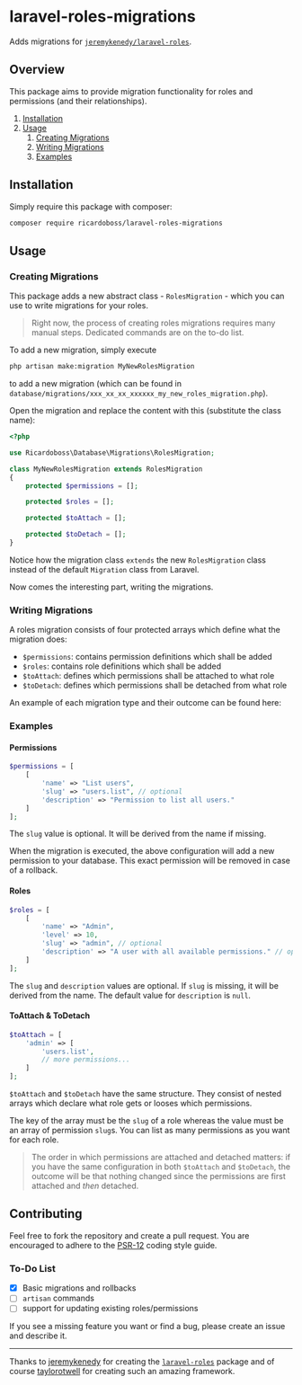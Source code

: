 # laravel-roles-migrations

Adds migrations for [`jeremykenedy/laravel-roles`](https://github.com/jeremykenedy/laravel-roles).

## Overview

This package aims to provide migration functionality for roles and
permissions (and their relationships).

1. [Installation](#installation)
2. [Usage](#usage)
    1. [Creating Migrations](#creating-migrations)
    2. [Writing Migrations](#writing-migrations)
    3. [Examples](#examples)

## Installation

Simply require this package with composer:

```bash
composer require ricardoboss/laravel-roles-migrations
```

## Usage

### Creating Migrations

This package adds a new abstract class - `RolesMigration` - which you
can use to write migrations for your roles.

> Right now, the process of creating roles migrations requires many manual
> steps. Dedicated commands are on the to-do list.

To add a new migration, simply execute

```bash
php artisan make:migration MyNewRolesMigration
```

to add a new migration (which can be found in `database/migrations/xxx_xx_xx_xxxxxx_my_new_roles_migration.php`).

Open the migration and replace the content with this (substitute the class name):

```php
<?php

use Ricardoboss\Database\Migrations\RolesMigration;

class MyNewRolesMigration extends RolesMigration
{
    protected $permissions = [];

    protected $roles = [];

    protected $toAttach = [];

    protected $toDetach = [];
}

```
Notice how the migration class `extends` the new `RolesMigration` class instead
of the default `Migration` class from Laravel.

Now comes the interesting part, writing the migrations.

### Writing Migrations

A roles migration consists of four protected arrays which define what the
migration does:

* `$permissions`: contains permission definitions which shall be added
* `$roles`: contains role definitions which shall be added
* `$toAttach`: defines which permissions shall be attached to what role
* `$toDetach`: defines which permissions shall be detached from what role

An example of each migration type and their outcome can be found here:

### Examples

#### Permissions

```php
$permissions = [
    [
        'name' => "List users",
        'slug' => "users.list", // optional
        'description' => "Permission to list all users."
    ]
];
```

The `slug` value is optional.
It will be derived from the name if missing.

When the migration is executed, the above configuration will add a new permission
to your database. This exact permission will be removed in case of a rollback.

#### Roles

```php
$roles = [
    [
        'name' => "Admin",
        'level' => 10,
        'slug' => "admin", // optional
        'description' => "A user with all available permissions." // optional
    ]
];
```

The `slug` and `description` values are optional. If `slug` is missing, it will
be derived from the name. The default value for `description` is `null`.

#### ToAttach & ToDetach

```php
$toAttach = [
    'admin' => [
        'users.list',
        // more permissions...
    ]
];
```

`$toAttach` and `$toDetach` have the same structure.
They consist of nested arrays which declare what role gets or looses which permissions.

The key of the array must be the `slug` of a role whereas the value must be an array
of permission `slug`s. You can list as many permissions as you want for each role.

> The order in which permissions are attached and detached matters:
> if you have the same configuration in both `$toAttach` and `$toDetach`,
> the outcome will be that nothing changed since the permissions are first
> attached and _then_ detached.

## Contributing

Feel free to fork the repository and create a pull request.
You are encouraged to adhere to the [PSR-12](https://www.php-fig.org/psr/psr-12/)
coding style guide.

### To-Do List

- [x] Basic migrations and rollbacks
- [ ] `artisan` commands
- [ ] support for updating existing roles/permissions

If you see a missing feature you want or find a bug, please create an issue and describe it.

---

Thanks to [jeremykenedy](https://github.com/jeremykenedy) for creating the
[`laravel-roles`](https://github.com/jeremykenedy/laravel-roles) package and of
course [taylorotwell](https://github.com/taylorotwell) for creating such an amazing
framework.
